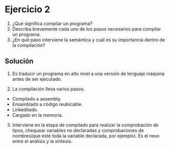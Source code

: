 Ejercicio 2
======
1. ¿Qué significa compilar un programa?
2. Describa brevemente cada uno de los pasos necesarios para compilar un programa.
3. ¿En qué paso interviene la semántica y cuál es su importancia dentro de la compilación?

Solución
------

1. Es traducir un programa en alto nivel a una versión de lenguaje máquina antes de ser ejecutado.

2. La compilación lleva varios pasos:
* Compilado a assembly.
* Ensamblado a código reubicable.
* Linkeditado.
* Cargado en la memoria.

3. Interviene en la etapa de compilado para realizar la comprobación de tipos, chequear variables no declaradas y comprobaciones de nombres(que esté toda la variable declarada, por ejemplo). Es el nexo entre el análisis y la síntesis.
